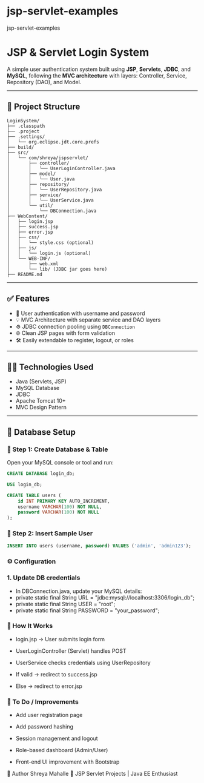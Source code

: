 # jsp-servlet-examples
jsp-servlet-examples 

# JSP & Servlet Login System

A simple user authentication system built using **JSP**, **Servlets**, **JDBC**, and **MySQL**, following the **MVC architecture** with layers: Controller, Service, Repository (DAO), and Model.

---

## 📁 Project Structure
```
LoginSystem/
├── .classpath
├── .project
├── .settings/
│   └── org.eclipse.jdt.core.prefs
├── build/
├── src/
│   └── com/shreya/jspservlet/
│       ├── controller/
│       │   └── UserLoginController.java
│       ├── model/
│       │   └── User.java
│       ├── repository/
│       │   └── UserRepository.java
│       ├── service/
│       │   └── UserService.java
│       └── util/
│           └── DBConnection.java
├── WebContent/
│   ├── login.jsp
│   ├── success.jsp
│   ├── error.jsp
│   ├── css/
│   │   └── style.css (optional)
│   ├── js/
│   │   └── login.js (optional)
│   └── WEB-INF/
│       ├── web.xml
│       └── lib/ (JDBC jar goes here)
├── README.md
```
---

## ✅ Features

- 🔐 User authentication with username and password
- 💡 MVC Architecture with separate service and DAO layers
- ⚙️ JDBC connection pooling using `DBConnection`
- 🌐 Clean JSP pages with form validation
- 🛠️ Easily extendable to register, logout, or roles

---

## 🧑‍💻 Technologies Used

- Java (Servlets, JSP)
- MySQL Database
- JDBC
- Apache Tomcat 10+
- MVC Design Pattern

---

## 🧾 Database Setup

### 📌 Step 1: Create Database & Table

Open your MySQL console or tool and run:

```sql
CREATE DATABASE login_db;

USE login_db;

CREATE TABLE users (
    id INT PRIMARY KEY AUTO_INCREMENT,
    username VARCHAR(100) NOT NULL,
    password VARCHAR(100) NOT NULL
);
```
### 📌 Step 2: Insert Sample User
```sql
INSERT INTO users (username, password) VALUES ('admin', 'admin123');

```
### ⚙️ Configuration
### 1. Update DB credentials
   
- In DBConnection.java, update your MySQL details:
- private static final String URL = "jdbc:mysql://localhost:3306/login_db";
- private static final String USER = "root";
- private static final String PASSWORD = "your_password";

### 🧪 How It Works
- login.jsp → User submits login form

- UserLoginController (Servlet) handles POST

- UserService checks credentials using UserRepository

- If valid → redirect to success.jsp

- Else → redirect to error.jsp

### 📌 To Do / Improvements
- Add user registration page

- Add password hashing

- Session management and logout

- Role-based dashboard (Admin/User)

- Front-end UI improvement with Bootstrap



🙋 Author
Shreya Mahalle
🔗 JSP Servlet Projects | Java EE Enthusiast



